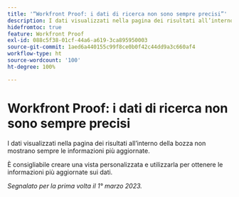 ```yaml
---
title: '“Workfront Proof: i dati di ricerca non sono sempre precisi”'
description: I dati visualizzati nella pagina dei risultati all’interno della bozza non mostrano sempre le informazioni più aggiornate. È consigliabile creare una vista personalizzata e utilizzarla per ottenere le informazioni più aggiornate sui dati.
hidefromtoc: true
feature: Workfront Proof
exl-id: 088c5f38-01cf-44a6-a619-3ca895950003
source-git-commit: 1aed6a440155c99f8ce0b0f42c44dd9a3c660af4
workflow-type: ht
source-wordcount: '100'
ht-degree: 100%

---
```


# Workfront Proof: i dati di ricerca non sono sempre precisi

I dati visualizzati nella pagina dei risultati all’interno della bozza non mostrano sempre le informazioni più aggiornate.

È consigliabile creare una vista personalizzata e utilizzarla per ottenere le informazioni più aggiornate sui dati.

_Segnalato per la prima volta il 1° marzo 2023._
